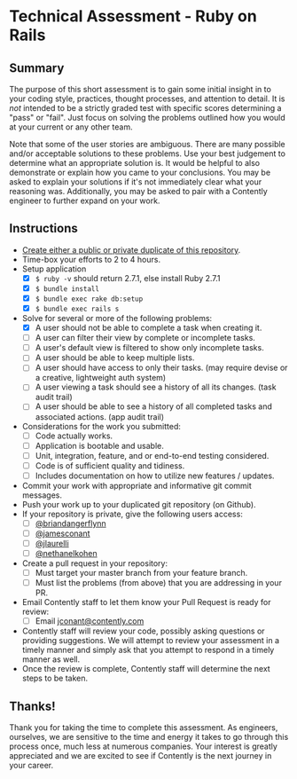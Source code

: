 # Technical Assessment - Ruby on Rails

## Summary

The purpose of this short assessment is to gain some initial insight in to your
coding style, practices, thought processes, and attention to detail. It is
_not_ intended to be a strictly graded test with specific scores determining
a "pass" or "fail". Just focus on solving the problems outlined how you would
at your current or any other team.

Note that some of the user stories are ambiguous. There are many possible and/or
acceptable solutions to these problems. Use your best judgement to determine
what an appropriate solution is. It would be helpful to also demonstrate or
explain how you came to your conclusions. You may be asked to explain your
solutions if it's not immediately clear what your reasoning was. Additionally,
you may be asked to pair with a Contently engineer to further expand on your
work.

## Instructions

- [Create either a public or private duplicate of this repository](https://help.github.com/en/github/creating-cloning-and-archiving-repositories/duplicating-a-repository).
- Time-box your efforts to 2 to 4 hours.
- Setup application
  - [x] `$ ruby -v` should return 2.7.1, else install Ruby 2.7.1
  - [x] `$ bundle install`
  - [x] `$ bundle exec rake db:setup`
  - [x] `$ bundle exec rails s`
- Solve for several or more of the following problems:
  - [x] A user should not be able to complete a task when creating it.
  - [ ] A user can filter their view by complete or incomplete tasks.
  - [ ] A user's default view is filtered to show only incomplete tasks.
  - [ ] A user should be able to keep multiple lists.
  - [ ] A user should have access to only their tasks. (may require devise or
        a creative, lightweight auth system)
  - [ ] A user viewing a task should see a history of all its changes.
        (task audit trail)
  - [ ] A user should be able to see a history of all completed tasks and
        associated actions. (app audit trail)
- Considerations for the work you submitted:
  - [ ] Code actually works.
  - [ ] Application is bootable and usable.
  - [ ] Unit, integration, feature, and or end-to-end testing considered.
  - [ ] Code is of sufficient quality and tidiness.
  - [ ] Includes documentation on how to utilize new features / updates.
- Commit your work with appropriate and informative git commit messages.
- Push your work up to your duplicated git repository (on Github).
- If your repository is private, give the following users access:
  - [ ] [@briandangerflynn](https://github.com/briandangerflynn)
  - [ ] [@jamesconant](https://github.com/jamesconant/)
  - [ ] [@jlaurelli](https://github.com/jlaurelli)
  - [ ] [@nethanelkohen](https://github.com/nethanelkohen)
- Create a pull request in your repository:
  - [ ] Must target your master branch from your feature branch.
  - [ ] Must list the problems (from above) that you are addressing in your
        PR.
- Email Contently staff to let them know your Pull Request is ready for review:
  - [ ] Email [jconant@contently.com](jconant@contently.com)
- Contently staff will review your code, possibly asking questions or providing
  suggestions. We will attempt to review your assessment in a timely manner
  and simply ask that you attempt to respond in a timely manner as well.
- Once the review is complete, Contently staff will determine the next steps to
  be taken.

## Thanks!

Thank you for taking the time to complete this assessment. As engineers,
ourselves, we are sensitive to the time and energy it takes to go through this
process once, much less at numerous companies. Your interest is greatly
appreciated and we are excited to see if Contently is the next journey in your
career.
